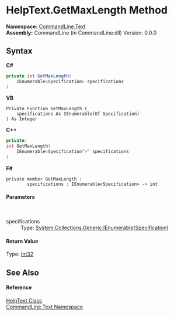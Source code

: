 # HelpText.GetMaxLength Method 
 

**Namespace:**&nbsp;<a href="N_CommandLine_Text">CommandLine.Text</a><br />**Assembly:**&nbsp;CommandLine (in CommandLine.dll) Version: 0.0.0

## Syntax

**C#**<br />
``` C#
private int GetMaxLength(
	IEnumerable<Specification> specifications
)
```

**VB**<br />
``` VB
Private Function GetMaxLength ( 
	specifications As IEnumerable(Of Specification)
) As Integer
```

**C++**<br />
``` C++
private:
int GetMaxLength(
	IEnumerable<Specification^>^ specifications
)
```

**F#**<br />
``` F#
private member GetMaxLength : 
        specifications : IEnumerable<Specification> -> int 

```


#### Parameters
&nbsp;<dl><dt>specifications</dt><dd>Type: <a href="https://docs.microsoft.com/dotnet/api/system.collections.generic.ienumerable-1" target="_blank">System.Collections.Generic.IEnumerable</a>(<a href="T_CommandLine_Core_Specification">Specification</a>)<br /></dd></dl>

#### Return Value
Type: <a href="https://docs.microsoft.com/dotnet/api/system.int32" target="_blank">Int32</a>

## See Also


#### Reference
<a href="T_CommandLine_Text_HelpText">HelpText Class</a><br /><a href="N_CommandLine_Text">CommandLine.Text Namespace</a><br />